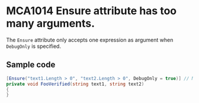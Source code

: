 # MCA1014 Ensure attribute has too many arguments.

The `Ensure` attribute only accepts one expression as argument when `DebugOnly` is specified.

## Sample code

```cs
[Ensure("text1.Length > 0", "text2.Length > 0", DebugOnly = true)] // MCA1014: Ensure attribute has too many arguments.
private void FooVerified(string text1, string text2)
{
}
```
